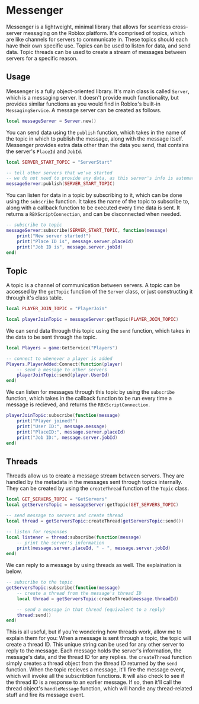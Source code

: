 # Messenger
Messenger is a lightweight, minimal library that allows for seamless cross-server messaging on the Roblox platform. It's comprised of topics, which are like channels for servers to communicate in. These topics should each have their own specific use. Topics can be used to listen for data, and send data. Topic threads can be used to create a stream of messages between servers for a specific reason.

## Usage
Messenger is a fully object-oriented library. It's main class is called `Server`, which is a messaging server. It doesn't provide much functionality, but provides similar functions as you would find in Roblox's built-in `MessagingService`.  A message server can be created as follows. 
```lua
local messageServer = Server.new()
```
You can send data using the `publish` function, which takes in the name of the topic in which to publish the message, along with the message itself. Messenger provides extra data other than the data you send, that contains the server's `PlaceId` and `JobId`.
```lua
local SERVER_START_TOPIC = "ServerStart"

-- tell other servers that we've started
-- we do not need to provide any data, as this server's info is automatically provided by messenger
messageServer:publish(SERVER_START_TOPIC)
```
You can listen for data in a topic by subscribing to it, which can be done using the `subscribe` function. It takes the name of the topic to subscribe to, along with a callback function to be executed every time data is sent. It returns a `RBXScriptConnection`, and can be disconnected when needed.
```lua
-- subscribe to topic
messageServer:subscribe(SERVER_START_TOPIC, function(message)
    print("New server started!")
    print("Place ID is", message.server.placeId)
    print("Job ID is", message.server.jobId)
end)
```
## Topic
A topic is a channel of communication between servers. A topic can be accessed by the `getTopic` function of the `Server` class, or just constructing it through it's class table.
```lua
local PLAYER_JOIN_TOPIC = "PlayerJoin"

local playerJoinTopic = messageServer:getTopic(PLAYER_JOIN_TOPIC)
```
We can send data through this topic using the `send` function, which takes in the data to be sent through the topic.
```lua
local Players = game:GetService("Players")

-- connect to whenever a player is added
Players.PlayerAdded:Connect(function(player)
    -- send a message to other servers
    playerJoinTopic:send(player.UserId)
end)
```
We can listen for messages through this topic by using the `subscribe` function, which takes in the callback function to be run every time a message is recieved, and returns the `RBXScriptConnection`.
```lua
playerJoinTopic:subscribe(function(message)
    print("Player joined!")
    print("User ID:", message.message)
    print("PlaceID:", message.server.placeId)
    print("Job ID:", message.server.jobId)
end)
```
## Threads
Threads allow us to create a message stream between servers. They are handled by the metadata in the messages sent through topics internally. They can be created by using the `createThread` function of the `Topic` class.
```lua
local GET_SERVERS_TOPIC = "GetServers"
local getServersTopic = messageServer:getTopic(GET_SERVERS_TOPIC)

-- send message to servers and create thread
local thread = getServersTopic:createThread(getServersTopic:send())

-- listen for responses
local listener = thread:subscribe(function(message)
    -- print the server's information
    print(message.server.placeId, " - ", message.server.jobId)
end)
```
We can reply to a message by using threads as well. The explaination is below.
```lua
-- subscribe to the topic
getServersTopic:subscribe(function(message)
    -- create a thread from the message's thread ID
    local thread = getServersTopic:createThread(message.threadId)

    -- send a message in that thread (equivalent to a reply)
    thread:send()
end)
```
This is all useful, but if you're wondering how threads work, allow me to explain them for you: When a message is sent through a topic, the topic will create a thread ID. This unique string can be used for any other server to reply to the message. Each message holds the server's information, the message's data, and the thread ID for any replies. the `createThread` function simply creates a thread object from the thread ID returned by the `send` function. When the topic recieves a message, it'll fire the message event, which will invoke all the subscribtion functions. It will also check to see if the thread ID is a response to an earlier message. If so, then it'll call the thread object's `handleMessage` function, which will handle any thread-related stuff and fire its message event.